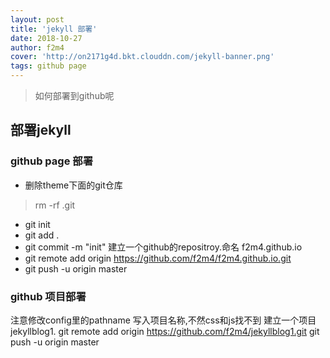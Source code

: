 ```yaml
---
layout: post
title: 'jekyll 部署'
date: 2018-10-27
author: f2m4
cover: 'http://on2171g4d.bkt.clouddn.com/jekyll-banner.png'
tags: github page
---
```


> 如何部署到github呢

## 部署jekyll
### github page 部署
- 删除theme下面的git仓库
> rm -rf .git
- git init
- git add .
- git commit -m "init"
建立一个github的repositroy.命名 f2m4.github.io
- git remote add origin https://github.com/f2m4/f2m4.github.io.git
- git push -u origin master

### github 项目部署
注意修改config里的pathname  写入项目名称,不然css和js找不到
建立一个项目jekyllblog1.
git remote add origin https://github.com/f2m4/jekyllblog1.git
git push -u origin master

